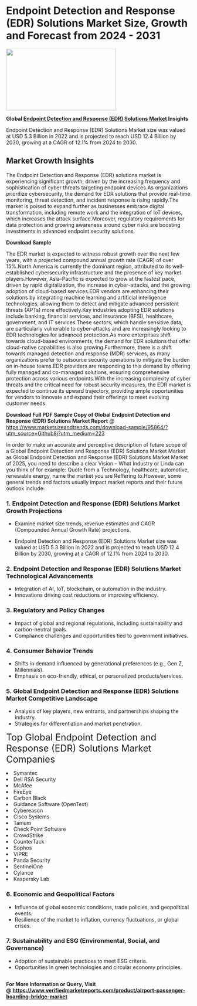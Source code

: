 <H1>Endpoint Detection and Response (EDR) Solutions Market Size, Growth and Forecast from 2024 - 2031</H1><img class="aligncenter size-medium wp-image-584254" src="https://thirdeyenews.in/wp-content/uploads/2024/09/Global-Market-Research-300x168.jpeg" alt="" width="300" height="168" /><p><strong>Global&nbsp;<a href="https://www.marketsizeandtrends.com/download-sample/95864/?utm_source=Github8j?utm_medium=223">Endpoint Detection and Response (EDR) Solutions Market</a> Insights</strong></p><p>Endpoint Detection and Response (EDR) Solutions Market size was valued at USD 5.3 Billion in 2022 and is projected to reach USD 12.4 Billion by 2030, growing at a CAGR of 12.1% from 2024 to 2030.</p><p><h2>Market Growth Insights</h2> <p>The Endpoint Detection and Response (EDR) solutions market is experiencing significant growth, driven by the increasing frequency and sophistication of cyber threats targeting endpoint devices.As organizations prioritize cybersecurity, the demand for EDR solutions that provide real-time monitoring, threat detection, and incident response is rising rapidly.The market is poised to expand further as businesses embrace digital transformation, including remote work and the integration of IoT devices, which increases the attack surface.Moreover, regulatory requirements for data protection and growing awareness around cyber risks are boosting investments in advanced endpoint security solutions.</p> <p><strong>Download Sample</strong></p> <p>The EDR market is expected to witness robust growth over the next few years, with a projected compound annual growth rate (CAGR) of over 15%.North America is currently the dominant region, attributed to its well-established cybersecurity infrastructure and the presence of key market players.However, Asia-Pacific is expected to grow at the fastest pace, driven by rapid digitalization, the increase in cyber-attacks, and the growing adoption of cloud-based services.EDR vendors are enhancing their solutions by integrating machine learning and artificial intelligence technologies, allowing them to detect and mitigate advanced persistent threats (APTs) more effectively.Key industries adopting EDR solutions include banking, financial services, and insurance (BFSI), healthcare, government, and IT services.These sectors, which handle sensitive data, are particularly vulnerable to cyber-attacks and are increasingly looking to EDR technologies for advanced protection.As more enterprises shift towards cloud-based environments, the demand for EDR solutions that offer cloud-native capabilities is also growing.Furthermore, there is a shift towards managed detection and response (MDR) services, as many organizations prefer to outsource security operations to mitigate the burden on in-house teams.EDR providers are responding to this demand by offering fully managed and co-managed solutions, ensuring comprehensive protection across various endpoints.With the increasing complexity of cyber threats and the critical need for robust security measures, the EDR market is expected to continue its upward trajectory, providing ample opportunities for vendors to innovate and expand their offerings to meet evolving customer needs.</p> <p><span class=""><strong>Download Full PDF Sample Copy of Global Endpoint Detection and Response (EDR) Solutions Market Report</strong> @ <a href="https://www.marketsizeandtrends.com/download-sample/95864/?utm_source=Github8j?utm_medium=223" target="_blank">https://www.marketsizeandtrends.com/download-sample/95864/?utm_source=Github8j?utm_medium=223</a></span></p><p>In order to make an accurate and perceptive description of future scope of a Global&nbsp;Endpoint Detection and Response (EDR) Solutions Market Market as Global&nbsp;Endpoint Detection and Response (EDR) Solutions Market Market of 2025, you need to describe a clear Vision &ndash; What Industry or Linda can you think of for example: Quote from a Technology, healthcare, automotive, renewable energy, name the market you are Reffering to.However, some general trends and factors usually impact market reports and their future outlook include:</p><h3>1.&nbsp;<strong>Endpoint Detection and Response (EDR) Solutions Market Growth Projections</strong></h3><ul><li>Examine market size trends, revenue estimates and CAGR (Compounded Annual Growth Rate) projections.</li><li><p>Endpoint Detection and Response (EDR) Solutions Market size was valued at USD 5.3 Billion in 2022 and is projected to reach USD 12.4 Billion by 2030, growing at a CAGR of 12.1% from 2024 to 2030.</p></li></ul><h3>2.&nbsp;<strong>Endpoint Detection and Response (EDR) Solutions Market Technological Advancements</strong></h3><ul><li>Integration of AI, IoT, blockchain, or automation in the industry.</li><li>Innovations driving cost reductions or improving efficiency.</li></ul><h3>3.&nbsp;<strong>Regulatory and Policy Changes</strong></h3><ul><li>Impact of global and regional regulations, including sustainability and carbon-neutral goals.</li><li>Compliance challenges and opportunities tied to government initiatives.</li></ul><h3>4.&nbsp;<strong>Consumer Behavior Trends</strong></h3><ul><li>Shifts in demand influenced by generational preferences (e.g., Gen Z, Millennials).</li><li>Emphasis on eco-friendly, ethical, or personalized products/services.</li></ul><h3>5.&nbsp;<strong>Global Endpoint Detection and Response (EDR) Solutions Market Competitive Landscape</strong></h3><ul><li>Analysis of key players, new entrants, and partnerships shaping the industry.</li><li>Strategies for differentiation and market penetration.</li></ul><p data-pm-slice="1 1 []"><span style="color: inherit; font-family: inherit; font-size: 25px;">Top Global Endpoint Detection and Response (EDR) Solutions Market Companies</span></p><div class="" data-test-id=""><p><li>Symantec</li><li> Dell RSA Security</li><li> McAfee</li><li> FireEye</li><li> Carbon Black</li><li> Guidance Software (OpenText)</li><li> Cybereason</li><li> Cisco Systems</li><li> Tanium</li><li> Check Point Software</li><li> CrowdStrike</li><li> CounterTack</li><li> Sophos</li><li> VIPRE</li><li> Panda Security</li><li> SentinelOne</li><li> Cylance</li><li> Kaspersky Lab</li></p></div><h3>6.&nbsp;<strong>Economic and Geopolitical Factors</strong></h3><ul><li>Influence of global economic conditions, trade policies, and geopolitical events.</li><li>Resilience of the market to inflation, currency fluctuations, or global crises.</li></ul><h3>7.&nbsp;<strong>Sustainability and ESG (Environmental, Social, and Governance)</strong></h3><ul><li>Adoption of sustainable practices to meet ESG criteria.</li><li>Opportunities in green technologies and circular economy principles.</li></ul><h2><strong style="font-size: 14px;">For More Information or Query, Visit @&nbsp;</strong><a style="background-color: #ffffff; font-size: 14px;" href="https://www.marketsizeandtrends.com/report/endpoint-detection-and-response-edr-solutions-market/" target="_blank">https://www.verifiedmarketreports.com/product/airport-passenger-boarding-bridge-market</a></h2>